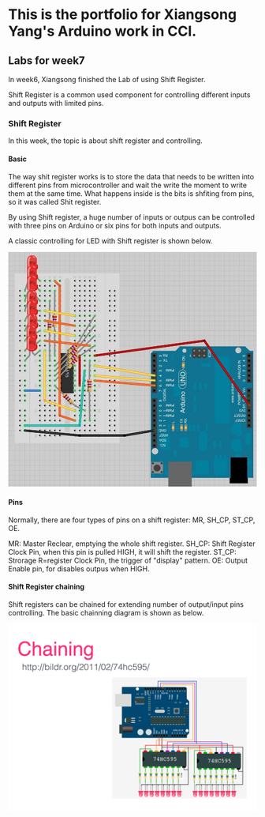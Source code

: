 # This is the portfolio for Xiangsong Yang's Arduino work in CCI.

## Labs for week7

In week6, Xiangsong finished the Lab of using Shift Register. 

Shift Register is a common used component for controlling different inputs and outputs with limited pins. 

### Shift Register
In this week, the topic is about shift register and controlling.

#### Basic
The way shit register works is to store the data that needs to be written into different pins from microcontroller and wait the write the moment to write them at the same time. What happens inside is the bits is shfiting from pins, so it was called Shit register.

By using Shift register, a huge number of inputs or outpus can be controlled with three pins on Arduino or six pins for both inputs and outputs.

A classic controlling for LED with Shift register is shown below.

![alt text](https://github.com/xiangsong-yang/Arduino-for-CCI/blob/master/Week7/Image/Shfit1.jpg?raw=true)

#### Pins
Normally, there are four types of pins on a shift register: MR, SH_CP, ST_CP, OE.

MR: Master Reclear, emptying the whole shift register.
SH_CP: Shift Register Clock Pin, when this pin is pulled HIGH, it will shift the register.
ST_CP: Strorage R=register Clock Pin, the trigger of "display" pattern.
OE: Output Enable pin, for disables outpus when HIGH.

#### Shift Register chaining

Shift registers can be chained for extending number of output/input pins controlling. 
The basic chainning diagram is shown as below.

![alt text](https://github.com/xiangsong-yang/Arduino-for-CCI/blob/master/Week7/Image/Shfit2.png?raw=true)
